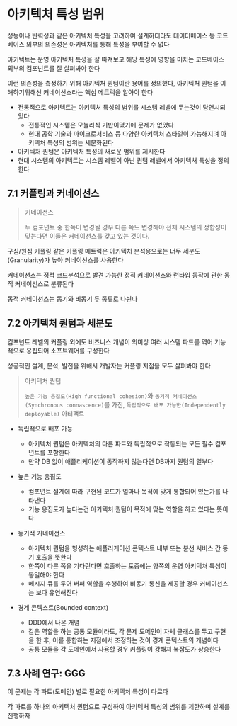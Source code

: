 # 아키텍처 특성 범위

성능이나 탄력성과 같은 아키텍처 특성을 고려하여 설계하더라도 데이터베이스 등 코드베이스 외부의 의존성은 아키텍처를 통해 특성을 부여할 수 없다

아키텍트는 운영 아키텍처 특성을 잘 따져보고 해당 특성에 영향을 미치는 코드베이스 외부의 컴포넌트를 잘 살펴봐야 한다

이런 의존성을 측정하기 위해 아키텍처 퀀텀이란 용어를 정의했다, 아키텍처 퀀텀을 이해하기위해선 커네이선스라는 핵심 메트릭을 알아야 한다

- 전통적으로 아키텍트는 아키텍처 특성의 범위를 시스템 레벨에 두는것이 당연시되었다
  - 전통적인 시스템은 모놀리식 기반이었기에 문제가 없었다
  - 현대 공학 기술과 마이크로서비스 등 다양한 아키텍처 스타일이 가능해지며 아키텍처 특성의 범위는 세분화된다
- 아키텍처 퀀텀은 아키텍처 특성의 새로운 범위를 제시한다
- 현대 시스템의 아키텍트는 시스템 레벨이 아닌 퀀텀 레벨에서 아키텍처 특성을 정의한다

## 7.1 커플링과 커네이선스

> 커네이선스
>
> 두 컴포넌트 중 한쪽이 변경될 경우 다른 쪽도 변경해야 전체 시스템의 정합성이 맞는다면 이들은 커네이선스를 갖고 있는 것이다.

구심/원심 커플링 같은 커플링 메트릭은 아키텍처 분석용으로는 너무 세분도(Granularity)가 높아 커네이선스를 사용한다

커네이선스는 정적 코드분석으로 발견 가능한 정적 커네이선스와 런타임 동작에 관한 동적 커네이선스로 분류된다

동적 커네이선스는 동기와 비동기 두 종류로 나뉜다

## 7.2 아키텍처 퀀텀과 세분도

컴포넌트 레벨의 커플링 외에도 비즈니스 개념이 의미상 여러 시스템 파드를 엮어 기능적으로 응집되어 소프트웨어를 구성한다

성공적인 설계, 분석, 발전을 위해서 개발자는 커플링 지점을 모두 살펴봐야 한다

> 아키텍처 퀀텀
>
> `높은 기능 응집도(High functional cohesion)`와 `동기적 커네이선스(Synchronous connascence)`를 가진, `독립적으로 배포 가능한(Independently deployable)` 아티팩트

- 독립적으로 배포 가능

  - 아키텍처 퀀텀은 아키텍처의 다른 파트와 독립적으로 작동되는 모든 필수 컴포넌트를 포함한다
  - 만약 DB 없이 애플리케이션이 동작하지 않는다면 DB까지 퀀텀의 일부다

- 높은 기능 응집도

  - 컴포넌트 설계에 따라 구현된 코드가 얼마나 목적에 맞게 통합되어 있는가를 나타낸다
  - 기능 응집도가 높다는건 아키텍처 퀀텀이 목적에 맞는 역할을 하고 있다는 뜻이다

- 동기적 커네이선스

  - 아키텍처 퀀텀을 형성하는 애플리케이션 콘텍스트 내부 또는 분선 서비스 간 동기 호출을 뜻한다
  - 한쪽이 다른 쪽을 기다린다면 호출하는 도중에는 양쪽의 운영 아키텍처 특성이 동일해야 한다
  - 메시지 큐를 두어 버퍼 역할을 수행하여 비동기 통신을 제공할 경우 커네이선스는 보다 유연해진다

- 경계 콘텍스트(Bounded context)
  - DDD에서 나온 개념
  - 같은 역할을 하는 공통 모듈이라도, 각 문제 도메인이 자체 클래스를 두고 구현을 한 후, 이를 통합하는 지점에서 조정하는 것이 경계 콘텍스트의 개념이다
  - 공통 모듈을 각 도메인에서 사용할 경우 커플링이 강해져 복잡도가 상승한다

## 7.3 사례 연구: GGG

이 문제는 각 파트(도메인) 별로 필요한 아키텍처 특성이 다르다

각 파트를 하나의 아키텍처 퀀텀으로 구성하여 아키텍처 특성의 범위를 제한하며 설계를 진행하자
